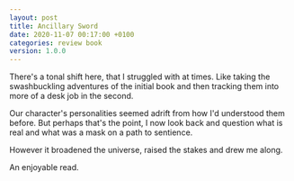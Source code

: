 ```yaml
---
layout: post
title: Ancillary Sword
date: 2020-11-07 00:17:00 +0100
categories: review book
version: 1.0.0
---
```


There's a tonal shift here, that I struggled with at times.
Like taking the swashbuckling adventures of the initial book and then tracking them into more of a desk job in the second.

Our character's personalities seemed adrift from how I'd understood them before. But perhaps that's the point, I now look back and question what is real and what was a mask on a path to sentience.

However it broadened the universe, raised the stakes and drew me along.

An enjoyable read.
